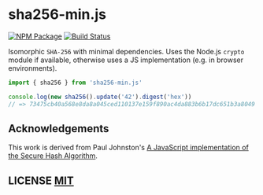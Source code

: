 # sha256-min.js
[![NPM Package](https://img.shields.io/npm/v/sha256-min.js.svg?style=flat-square)](https://www.npmjs.org/package/sha256-min.js)
[![Build Status](https://github.com/zone117x/sha256-min.js/workflows/Build/badge.svg)](https://github.com/zone117x/sha256-min.js/actions)


Isomorphic `SHA-256` with minimal dependencies. Uses the Node.js `crypto` module if available, otherwise uses a JS implementation (e.g. in browser environments).

```ts
import { sha256 } from 'sha256-min.js'

console.log(new sha256().update('42').digest('hex'))
// => 73475cb40a568e8da8a045ced110137e159f890ac4da883b6b17dc651b3a8049
```

## Acknowledgements
This work is derived from Paul Johnston's [A JavaScript implementation of the Secure Hash Algorithm](http://pajhome.org.uk/crypt/md5/sha1.html).


## LICENSE [MIT](LICENSE)
